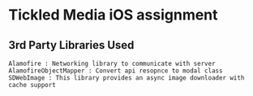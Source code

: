 # Tickled Media iOS assignment

## 3rd Party Libraries Used
    Alamofire : Networking library to communicate with server
    AlamofireObjectMapper : Convert api resopnce to modal class
    SDWebImage : This library provides an async image downloader with cache support
